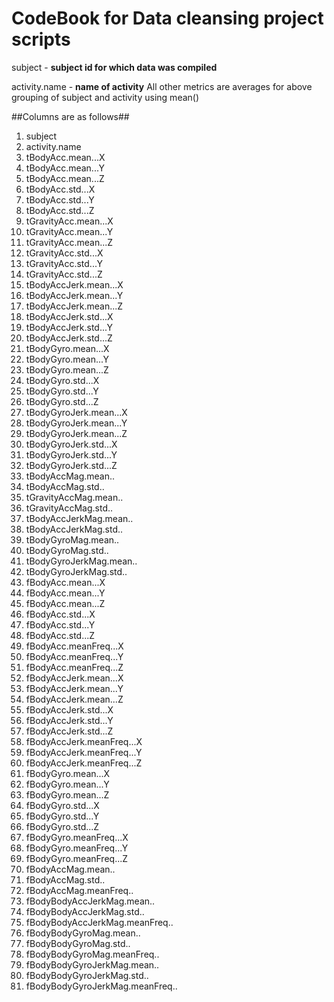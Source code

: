 # CodeBook for Data cleansing project scripts
subject - **subject id for which data was compiled**

activity.name - **name of activity**
All other metrics are averages for above grouping of subject and activity using mean()

##Columns are as follows##
1. subject
2. activity.name
3. tBodyAcc.mean...X
4. tBodyAcc.mean...Y
5. tBodyAcc.mean...Z
6. tBodyAcc.std...X
7. tBodyAcc.std...Y
8. tBodyAcc.std...Z
9. tGravityAcc.mean...X
10. tGravityAcc.mean...Y
11. tGravityAcc.mean...Z
12. tGravityAcc.std...X
13. tGravityAcc.std...Y
14. tGravityAcc.std...Z
15. tBodyAccJerk.mean...X
16. tBodyAccJerk.mean...Y
17. tBodyAccJerk.mean...Z
18. tBodyAccJerk.std...X
19. tBodyAccJerk.std...Y
20. tBodyAccJerk.std...Z
21. tBodyGyro.mean...X
22. tBodyGyro.mean...Y
23. tBodyGyro.mean...Z
24. tBodyGyro.std...X
25. tBodyGyro.std...Y
26. tBodyGyro.std...Z
27. tBodyGyroJerk.mean...X
28. tBodyGyroJerk.mean...Y
29. tBodyGyroJerk.mean...Z
30. tBodyGyroJerk.std...X
31. tBodyGyroJerk.std...Y
32. tBodyGyroJerk.std...Z
33. tBodyAccMag.mean..
34. tBodyAccMag.std..
35. tGravityAccMag.mean..
36. tGravityAccMag.std..
37. tBodyAccJerkMag.mean..
38. tBodyAccJerkMag.std..
39. tBodyGyroMag.mean..
40. tBodyGyroMag.std..
41. tBodyGyroJerkMag.mean..
42. tBodyGyroJerkMag.std..
43. fBodyAcc.mean...X
44. fBodyAcc.mean...Y
45. fBodyAcc.mean...Z
46. fBodyAcc.std...X
47. fBodyAcc.std...Y
48. fBodyAcc.std...Z
49. fBodyAcc.meanFreq...X
50. fBodyAcc.meanFreq...Y
51. fBodyAcc.meanFreq...Z
52. fBodyAccJerk.mean...X
53. fBodyAccJerk.mean...Y
54. fBodyAccJerk.mean...Z
55. fBodyAccJerk.std...X
56. fBodyAccJerk.std...Y
57. fBodyAccJerk.std...Z
58. fBodyAccJerk.meanFreq...X
59. fBodyAccJerk.meanFreq...Y
60. fBodyAccJerk.meanFreq...Z
61. fBodyGyro.mean...X
62. fBodyGyro.mean...Y
63. fBodyGyro.mean...Z
64. fBodyGyro.std...X
65. fBodyGyro.std...Y
66. fBodyGyro.std...Z
67. fBodyGyro.meanFreq...X
68. fBodyGyro.meanFreq...Y
69. fBodyGyro.meanFreq...Z
70. fBodyAccMag.mean..
71. fBodyAccMag.std..
72. fBodyAccMag.meanFreq..
73. fBodyBodyAccJerkMag.mean..
74. fBodyBodyAccJerkMag.std..
75. fBodyBodyAccJerkMag.meanFreq..
76. fBodyBodyGyroMag.mean..
77. fBodyBodyGyroMag.std..
78. fBodyBodyGyroMag.meanFreq..
79. fBodyBodyGyroJerkMag.mean..
80. fBodyBodyGyroJerkMag.std..
81. fBodyBodyGyroJerkMag.meanFreq..

